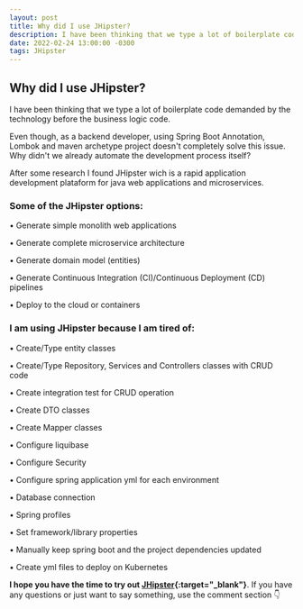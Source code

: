 ```yaml
---
layout: post
title: Why did I use JHipster?
description: I have been thinking that we type a lot of boilerplate code demanded by the technology before the business logic code.
date: 2022-02-24 13:00:00 -0300
tags: JHipster
---
```


## Why did I use JHipster?

I have been thinking that we type a lot of boilerplate code demanded by the technology before the business logic code.

Even though, as a backend developer, using Spring Boot Annotation, Lombok and maven archetype project doesn't completely solve this issue. Why didn't we already automate the development process itself?

After some research I found JHipster wich is a rapid application development plataform for java web applications and microservices.

### Some of the JHipster options:

• Generate simple monolith web applications

• Generate complete microservice architecture

• Generate domain model (entities)

• Generate Continuous Integration (CI)/Continuous Deployment (CD) pipelines

• Deploy to the cloud or containers

### I am using JHipster because I am tired of:

• Create/Type entity classes

• Create/Type Repository, Services and Controllers classes with CRUD code

• Create integration test for CRUD operation 

• Create DTO classes

• Create Mapper classes

• Configure liquibase

• Configure Security

• Configure spring application yml for each environment
 
 • Database connection 

 • Spring profiles

 • Set framework/library properties

• Manually keep spring boot and the project dependencies updated

• Create yml files to deploy on Kubernetes

**I hope you have the time to try out [JHipster](https://www.jhipster.tech/){:target="_blank"}**. If you have any questions or just want to say something, use the comment section 👇
